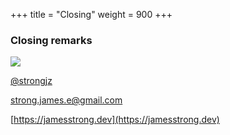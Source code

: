+++
title = "Closing"
weight = 900
+++

### Closing remarks


![](/images/partyparrot.gif )

[@strongjz](https://twitter.com/strongjz) 

[strong.james.e@gmail.com](mailto:strong.james.e@gmail.com) 

[https://jamesstrong.dev](https://jamesstrong.dev)